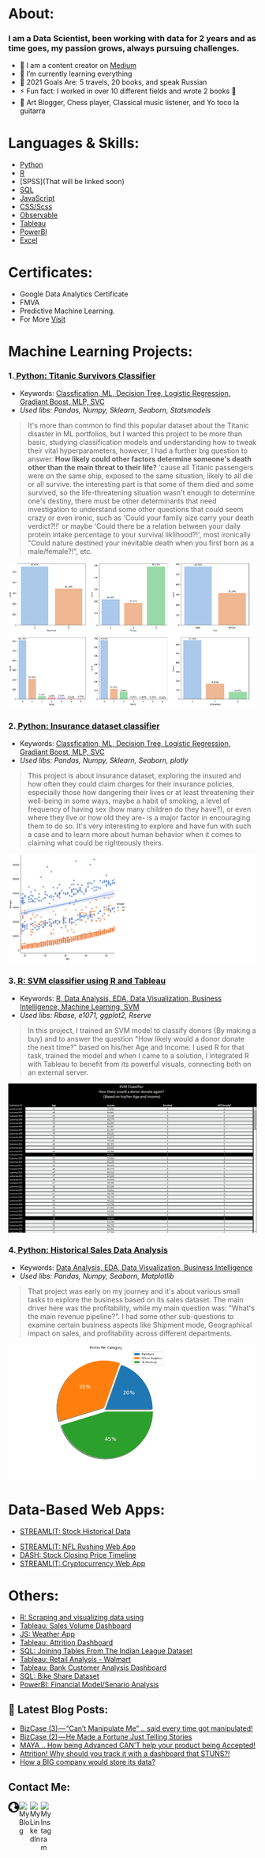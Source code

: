 # About:

### I am a Data Scientist, been working with data for 2 years and as time goes, my passion grows, always pursuing challenges. 
  - 🔭 I am a content creator on [Medium][Medium]
  - 🌱 I’m currently learning everything 
  - 🥅 2021 Goals Are: 5 travels, 20 books, and speak Russian
  - ⚡ Fun fact: I worked in over 10 different fields and wrote 2 books 🤣
  - 👯 Art Blogger, Chess player, Classical music listener, and Yo toco la guitarra
  
# Languages & Skills:
- [Python](https://github.com/taricov?tab=repositories)         
- [R](https://github.com/taricov/R_Projects)
- [SPSS](That will be linked soon)
- [SQL](https://www.kaggle.com/taricov/sql-snippets-bike-share-dataset)
- [JavaScript](https://github.com/taricov?tab=repositories)
- [CSS/Scss](https://codepen.io/taricov/pens/public?cursor=ZD0xJm89MCZwPTEmdj01MDM4MDQ5Mg==)
- [Observable]()
- [Tableau](https://github.com/taricov/Tableau_Projects)
- [PowerBI](https://github.com/taricov/PowerBI_Projects)
- [Excel]()
  <!-- - [Java](https://github.com/taricov?tab=repositories) -->
 
# Certificates:
- Google Data Analytics Certificate
- FMVA
- Predictive Machine Learning.
- For More [Visit](https://www.linkedin.com/in/taricov/)

# Machine Learning Projects:

### 1.[ Python: Titanic Survivors Classifier](https://github.com/taricov/Python_Titanic_Survivors_Classificier)
   - Keywords: [Classfication, ML, Decision Tree, Logistic Regression, Gradiant Boost, MLP, SVC]()
   - *Used libs: Pandas, Numpy, Sklearn, Seaborn, Statsmodels*

> It's more than common to find this popular dataset about the Titanic disaster in ML portfolios, but I wanted this project to be more than basic, studying classification models and understanding how to tweak their vital hyperparameters, however, I had a further big question to answer. **How likely could other factors determine someone's death other than the main threat to their life?** 'cause all Titanic passengers were on the same ship, exposed to the same situation, likely to all die or all survive. the interesting part is that some of them died and some survived, so the life-threatening situation wasn't enough to determine one's destiny, there must be other determinants that need investigation to understand some other questions that could seem crazy or even ironic, such as 'Could your family size carry your death verdict?!!' or maybe 'Could there be a relation between your daily protein intake percentage to your survival liklihood?!', most ironically "Could nature destined your inevitable death when you first born as a male/female?!", etc. <br/>

![bar charts](imgs/titanic.png)


### 2.[ Python: Insurance dataset classifier](https://github.com/taricov/Python_Insurance_Predictive_Regression)
  - Keywords: [Classfication, ML, Decision Tree, Logistic Regression, Gradiant Boost, MLP, SVC]()
  - *Used libs: Pandas, Numpy, Sklearn, Seaborn, plotly*

> This project is about insurance dataset, exploring the insured and how often they could claim charges for their insurance policies, especially those how dangering their lives or at least threatening their well-being in some ways, maybe a habit of smoking, a level of frequency of having sex (how many children do they have?), or even where they live or how old they are- is a major factor in encouraging them to do so.
> It's very interesting to explore and have fun with such a case and to learn more about human behavior when it comes to claiming what could be righteously theirs.<br/>

![](imgs/insurance.png)


### 3.[ R: SVM classifier using R and Tableau](https://github.com/taricov/R_SVM_Classifier)
   - Keywords: [R, Data Analysis, EDA, Data Visualization, Business Intelligence, Machine Learning, SVM]()
   - *Used libs: Rbase, e1071, ggplot2, Rserve*

> In this project, I trained an SVM model to classify donors (By making a buy) and to answer the question "How likely would a donor donate the next time?" based on his/her Age and Income. I used R for that task, trained the model and when I came to a solution, I integrated R with Tableau to benefit from its powerful visuals, connecting both on an external server. <br/>

![](imgs/SVM.gif)


### 4.[ Python: Historical Sales Data Analysis](https://www.kaggle.com/taricov/python-sales-sheet-analysis)
   - Keywords: [Data Analysis, EDA, Data Visualization, Business Intelligence]()
   - *Used libs: Pandas, Numpy, Seaborn, Matplotlib*

> That project was early on my journey and it's about various small tasks to explore the business based on its sales dataset. The main driver here was the profitability, while my main question was: "What's the main revenue pipeline?". I had some other sub-questions to examine certain business aspects like Shipment mode, Geographical impact on sales, and profitability across different departments. <br/>

![A Pie Chart](imgs/Sales_pie.png)


# Data-Based Web Apps:

- [ STREAMLIT: Stock Historical Data](https://github.com/taricov/Python_Stock_Web_App)
<!--<br/> - [ R Shiny: ]()<br/> -->
- [ STREAMLIT: NFL Rushing Web App](https://github.com/taricov/Python_NFL_Data_App)<br/>
- [ DASH: Stock Closing Price Timeline](https://github.com/taricov/DASH_Interactive_Stocks_Web_App)<br/>
- [ STREAMLIT: Cryptocurrency Web App](https://github.com/taricov/Python_Cryptocurrency_App)<br/>

# Others:

- [ R: Scraping and visualizing data using](https://github.com/taricov/R_scraping_viz_data)<br/>
- [ Tableau: Sales Volume Dashboard](https://github.com/taricov/Tableau_Sales_Dashboard)<br/>
- [ JS: Weather App](https://taricov.github.io/JS_Weather_App/)<br/>
- [ Tableau: Attrition Dashboard](https://github.com/taricov/Tableau_Attrition_Dashboard)
- [ SQL: Joining Tables From The Indian League Dataset](https://www.kaggle.com/taricov/sql-snippets-tabular-data-joining-value-mapping)<br/>
- [ Tableau: Retail Analysis - Walmart](https://github.com/taricov/Tableau_Retail_Analysis_Dashboard)<br/>
- [ Tableau: Bank Customer Analysis Dashboard](https://github.com/taricov/Tableau_Bank_Customer_Analysis_dashboard)<br/>
- [ SQL: Bike Share Dataset](https://www.kaggle.com/taricov/sql-snippets-bike-share-dataset)<br/>
- [ PowerBI: Financial Model/Senario Analysis](https://app.powerbi.com/groups/me/reports/cc818e03-c473-4d97-994c-be7c8ac778a6?ctid=0b6fac1e-c1ac-4214-bd79-eb9321e7de42&pbi_source=linkShare)<br/>

## 📕 Latest Blog Posts:

<!-- BLOG-POST-LIST:START -->
- [BizCase &lpar;3&rpar; — “Can’t Manipulate Me” .. said every time got manipulated!](https://medium.com/geekculture/bizcase-3-cant-manipulate-me-said-every-time-got-manipulated-4d1713463ed8?source=rss-35f5c1b349a7------2)
- [BizCase &lpar;2&rpar; — He Made a Fortune Just Telling Stories](https://medium.com/geekculture/bizcase-2-he-made-a-fortune-just-telling-stories-9ee1c638898b?source=rss-35f5c1b349a7------2)
- [MAYA .. How being Advanced CAN’T help your product being Accepted!](https://medium.com/geekculture/maya-how-being-advanced-cant-help-your-product-being-accepted-8bcc7ad97da2?source=rss-35f5c1b349a7------2)
- [Attrition! Why should you track it with a dashboard that STUNS?!](https://medium.com/geekculture/attrition-why-should-you-track-it-with-a-dashboard-that-stuns-2e50663f0e21?source=rss-35f5c1b349a7------2)
- [How a BIG company would store its data?](https://medium.com/geekculture/how-a-big-company-would-store-its-data-3cca5009562e?source=rss-35f5c1b349a7------2)
<!-- BLOG-POST-LIST:END -->


## Contact Me:

[<img align="left" alt="My Website" width="22px" src="https://raw.githubusercontent.com/iconic/open-iconic/master/svg/globe.svg" />][website]
[<img align="left" alt="My Blog" width="22px" src="https://cdn.jsdelivr.net/npm/simple-icons@3.13.0/icons/medium.svg" />][Medium]
[<img align="left" alt="My LinkedIn" width="22px" src="https://cdn.jsdelivr.net/npm/simple-icons@v3/icons/linkedin.svg" />][linkedin]
[<img align="left" alt="My Instagram" width="22px" src="https://cdn.jsdelivr.net/npm/simple-icons@v3/icons/instagram.svg" />][instagram]


[website]: https://myweb.com
[Medium]: https://taric-ov.medium.com/
[instagram]: https://www.instagram.com/taric.ov/
[linkedin]: https://www.linkedin.com/in/taricov/
